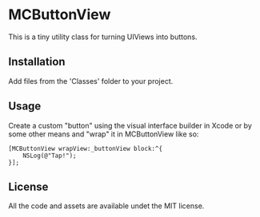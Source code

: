 # MCButtonView

This is a tiny utility class for turning UIViews into buttons.

## Installation

Add files from the 'Classes' folder to your project.

## Usage

Create a custom "button" using the visual interface builder in Xcode or by some other means and "wrap" it in MCButtonView like so:

    [MCButtonView wrapView:_buttonView block:^{
        NSLog(@"Tap!");
    }];

## License

All the code and assets are available undet the MIT license.